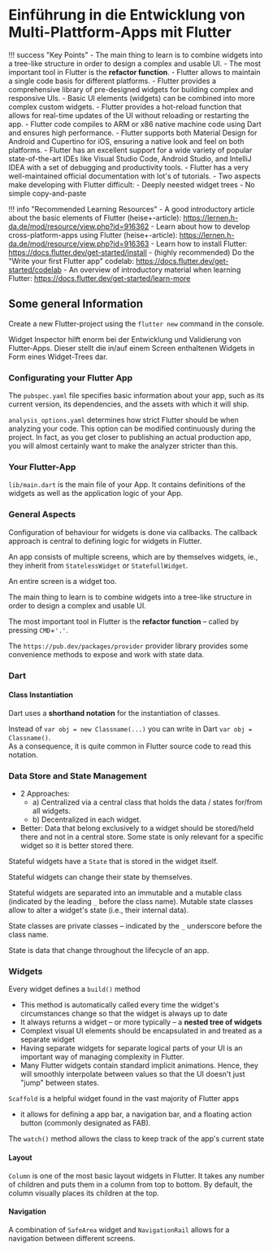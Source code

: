 # Einführung in die Entwicklung von Multi-Plattform-Apps mit Flutter

!!! success "Key Points"
    - The main thing to learn is to combine widgets into a tree-like structure in order to design a complex and usable UI.
    - The most important tool in Flutter is the __refactor function__.
    - Flutter allows to maintain a single code basis for different platforms.
    - Flutter provides a comprehensive library of pre-designed widgets for building complex and responsive UIs.
    - Basic UI elements (widgets) can be combined into more complex custom widgets.
    - Flutter provides a hot-reload function that allows for real-time updates of the UI without reloading or restarting the app.
    - Flutter code compiles to ARM or x86 native machine code using Dart and ensures high performance.
    - Flutter supports both Material Design for Android and Cupertino for iOS, ensuring a native look and feel on both platforms.
    - Flutter has an excellent support for a wide variety of popular state-of-the-art IDEs like Visual Studio Code, Android Studio, and IntelliJ IDEA with a set of debugging and productivity tools.
    - Flutter has a very well-maintained official documentation with lot's of tutorials.
    - Two aspects make developing with Flutter difficult:
        - Deeply neested widget trees 
        - No simple copy-and-paste
  


!!! info "Recommended Learning Resources"
    - A good introductory article about the basic elements of Flutter (heise+-article): <https://lernen.h-da.de/mod/resource/view.php?id=916362>
    - Learn about how to develop cross-platform-apps using Flutter (heise+-article): <https://lernen.h-da.de/mod/resource/view.php?id=916363>
    - Learn how to install Flutter: <https://docs.flutter.dev/get-started/install>
    - (highly recommended) Do the "Write your first Flutter app" codelab: <https://docs.flutter.dev/get-started/codelab>
    - An overview of introductory material when learning Flutter: <https://docs.flutter.dev/get-started/learn-more>




## Some general Information

Create a new Flutter-project using the `flutter new` command in the console.

Widget Inspector hilft enorm bei der Entwicklung und Validierung von Flutter-Apps. Dieser stellt die in/auf einem Screen enthaltenen Widgets in Form eines Widget-Trees dar.


### Configurating your Flutter App

The `pubspec.yaml` file specifies basic information about your app, such as its current version, its dependencies, and the assets with which it will ship.

`analysis_options.yaml` determines how strict Flutter should be when analyzing your code.
This option can be modified continuously during the project. In fact, as you get closer to publishing an actual production app, you will almost certainly want to make the analyzer stricter than this.


### Your Flutter-App

`lib/main.dart` is the main file of your App. It contains definitions of the widgets as well as the application logic of your App.



### General Aspects

Configuration of behaviour for widgets is done via callbacks. The callback approach is central to defining logic for widgets in Flutter.

An app consists of multiple screens, which are by themselves widgets, ie., they inherit from `StatelessWidget` or `StatefullWidget`.

An entire screen is a widget too.

The main thing to learn is to combine widgets into a tree-like structure in order to design a complex and usable UI.

The most important tool in Flutter is the __refactor function__ – called by pressing `CMD`+`'.'`.

The `https://pub.dev/packages/provider` provider library provides some convenience methods to expose and work with state data.

### Dart

#### Class Instantiation

Dart uses a **shorthand notation** for the instantiation of classes.

Instead of `var obj = new Classname(...)` you can write in Dart `var obj = Classname()`.  
As a consequence, it is quite common in Flutter source code to read this notation.



### Data Store and State Management

- 2 Approaches: 
    - a) Centralized via a central class that holds the data / states for/from all widgets.
    - b) Decentralized in each widget.
- Better: Data that belong exclusively to a widget should be stored/held there and not in a central store. Some state is only relevant for a specific widget so it is better stored there.

Stateful widgets have a `State` that is stored in the widget itself.

Stateful widgets can change their state by themselves.

Stateful widgets are separated into an immutable and a mutable class (indicated by the leading `_` before the class name). Mutable state classes allow to alter a widget's state (i.e., their internal data).

State classes are private classes – indicated by the `_` underscore before the class name.

State is data that change throughout the lifecycle of an app.







### Widgets

Every widget defines a `build()` method 

- This method is automatically called every time the widget's circumstances change so that the widget is always up to date
- It always returns a widget – or more typically – a **nested tree of widgets**
- Complext visual UI elements should be encapsulated in and treated as a separate widget
- Having separate widgets for separate logical parts of your UI is an important way of managing complexity in Flutter.
- Many Flutter widgets contain standard implicit animations. Hence, they will smoothly interpolate between values so that the UI doesn't just "jump" between states. 


`Scaffold` is a helpful widget found in the vast majority of Flutter apps
- it allows for defining a app bar, a navigation bar, and a floating action button (commonly designated as FAB).

The `watch()` method allows the class to keep track of the app's current state


#### Layout

`Column` is one of the most basic layout widgets in Flutter. It takes any number of children and puts them in a column from top to bottom. By default, the column visually places its children at the top.


#### Navigation

A combination of `SafeArea` widget and `NavigationRail` allows for a navigation between different screens.

